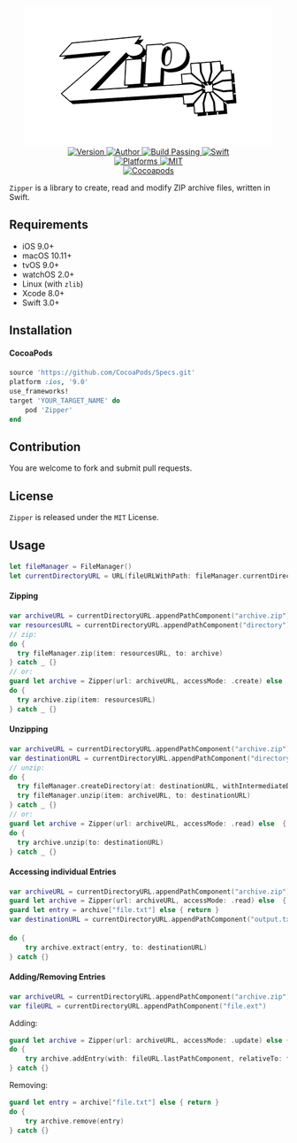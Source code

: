 <p align="center">
  <img src="./Zipper.png" alt="Fire">
  <br/>
  <a href="https://cocoapods.org/pods/Zipper">
    <img alt="Version" src="https://img.shields.io/badge/version-1.0.2-brightgreen.svg">
    <img alt="Author" src="https://img.shields.io/badge/author-Meniny-blue.svg">
    <img alt="Build Passing" src="https://img.shields.io/badge/build-passing-brightgreen.svg">
    <img alt="Swift" src="https://img.shields.io/badge/swift-3.0%2B-orange.svg">
    <br/>
    <img alt="Platforms" src="https://img.shields.io/badge/platform-macOS%20%7C%20iOS%20%7C%20watchOS%20%7C%20tvOS-lightgrey.svg">
    <img alt="MIT" src="https://img.shields.io/badge/license-MIT-blue.svg">
    <br/>
    <img alt="Cocoapods" src="https://img.shields.io/badge/cocoapods-compatible-brightgreen.svg">
  </a>
</p>

`Zipper` is a library to create, read and modify ZIP archive files, written in Swift.

## Requirements

- iOS 9.0+
- macOS 10.11+
- tvOS 9.0+
- watchOS 2.0+
- Linux (with `zlib`)
- Xcode 8.0+
- Swift 3.0+

## Installation

#### CocoaPods

```ruby
source 'https://github.com/CocoaPods/Specs.git'
platform :ios, '9.0'
use_frameworks!
target 'YOUR_TARGET_NAME' do
    pod 'Zipper'
end
```

## Contribution

You are welcome to fork and submit pull requests.

## License

`Zipper` is released under the `MIT` License.

## Usage

```swift
let fileManager = FileManager()
let currentDirectoryURL = URL(fileURLWithPath: fileManager.currentDirectoryPath)
```

#### Zipping

```swift
var archiveURL = currentDirectoryURL.appendPathComponent("archive.zip")
var resourcesURL = currentDirectoryURL.appendPathComponent("directory")
// zip:
do {
  try fileManager.zip(item: resourcesURL, to: archive)
} catch _ {}
// or:
guard let archive = Zipper(url: archiveURL, accessMode: .create) else  { return }
do {
  try archive.zip(item: resourcesURL)
} catch _ {}
```

#### Unzipping

```swift
var archiveURL = currentDirectoryURL.appendPathComponent("archive.zip")
var destinationURL = currentDirectoryURL.appendPathComponent("directory")
// unzip:
do {
  try fileManager.createDirectory(at: destinationURL, withIntermediateDirectories: true, attributes: nil)
  try fileManager.unzip(item: archiveURL, to: destinationURL)
} catch _ {}
// or:
guard let archive = Zipper(url: archiveURL, accessMode: .read) else  { return }
do {
  try archive.unzip(to: destinationURL)
} catch _ {}
```

#### Accessing individual Entries

```swift
var archiveURL = currentDirectoryURL.appendPathComponent("archive.zip")
guard let archive = Zipper(url: archiveURL, accessMode: .read) else  { return }
guard let entry = archive["file.txt"] else { return }
var destinationURL = currentDirectoryURL.appendPathComponent("output.txt")

do {
    try archive.extract(entry, to: destinationURL)
} catch {}
```

#### Adding/Removing Entries

```swift
var archiveURL = currentDirectoryURL.appendPathComponent("archive.zip")
var fileURL = currentDirectoryURL.appendPathComponent("file.ext")
```

Adding:

``` swift
guard let archive = Zipper(url: archiveURL, accessMode: .update) else { return }
do {
    try archive.addEntry(with: fileURL.lastPathComponent, relativeTo: fileURL.deletingLastPathComponent())
} catch {}
```

Removing:

```swift
guard let entry = archive["file.txt"] else { return }
do {
    try archive.remove(entry)
} catch {}
```
